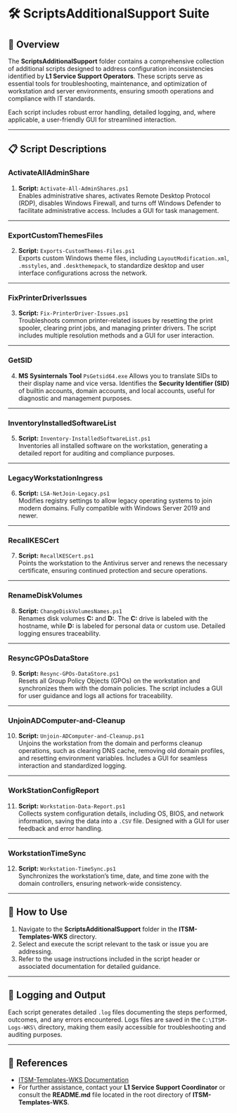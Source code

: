 # 🛠️ ScriptsAdditionalSupport Suite

## 📄 Overview

The **ScriptsAdditionalSupport** folder contains a comprehensive collection of additional scripts designed to address configuration inconsistencies identified by **L1 Service Support Operators**. These scripts serve as essential tools for troubleshooting, maintenance, and optimization of workstation and server environments, ensuring smooth operations and compliance with IT standards.

Each script includes robust error handling, detailed logging, and, where applicable, a user-friendly GUI for streamlined interaction.

---

## 📋 Script Descriptions

### **ActivateAllAdminShare**  
1. **Script:** `Activate-All-AdminShares.ps1`  
Enables administrative shares, activates Remote Desktop Protocol (RDP), disables Windows Firewall, and turns off Windows Defender to facilitate administrative access. Includes a GUI for task management.  

---

### **ExportCustomThemesFiles**  
2. **Script:** `Exports-CustomThemes-Files.ps1`  
Exports custom Windows theme files, including `LayoutModification.xml`, `.msstyles`, and `.deskthemepack`, to standardize desktop and user interface configurations across the network.  

---

### **FixPrinterDriverIssues**  
3. **Script:** `Fix-PrinterDriver-Issues.ps1`  
Troubleshoots common printer-related issues by resetting the print spooler, clearing print jobs, and managing printer drivers. The script includes multiple resolution methods and a GUI for user interaction.  

---

### **GetSID**  
4. **MS Sysinternals Tool** `PsGetsid64.exe` Allows you to translate SIDs to their display name and vice versa.
Identifies the **Security Identifier (SID)** of builtin accounts, domain accounts, and local accounts, useful for diagnostic and management purposes.

---

### **InventoryInstalledSoftwareList**  
5. **Script:** `Inventory-InstalledSoftwareList.ps1`  
Inventories all installed software on the workstation, generating a detailed report for auditing and compliance purposes.  

---

### **LegacyWorkstationIngress**  
6. **Script:** `LSA-NetJoin-Legacy.ps1`  
Modifies registry settings to allow legacy operating systems to join modern domains. Fully compatible with Windows Server 2019 and newer.  

---

### **RecallKESCert**  
7. **Script:** `RecallKESCert.ps1`  
Points the workstation to the Antivirus server and renews the necessary certificate, ensuring continued protection and secure operations.  

---

### **RenameDiskVolumes**  
8. **Script:** `ChangeDiskVolumesNames.ps1`  
Renames disk volumes **C:** and **D:**. The **C:** drive is labeled with the hostname, while **D:** is labeled for personal data or custom use. Detailed logging ensures traceability.  

---

### **ResyncGPOsDataStore**  
9. **Script:** `Resync-GPOs-DataStore.ps1`  
Resets all Group Policy Objects (GPOs) on the workstation and synchronizes them with the domain policies. The script includes a GUI for user guidance and logs all actions for traceability.  

---

### **UnjoinADComputer-and-Cleanup**  
10. **Script:** `Unjoin-ADComputer-and-Cleanup.ps1`  
Unjoins the workstation from the domain and performs cleanup operations, such as clearing DNS cache, removing old domain profiles, and resetting environment variables. Includes a GUI for seamless interaction and standardized logging.  

---

### **WorkStationConfigReport**  
11. **Script:** `Workstation-Data-Report.ps1`  
Collects system configuration details, including OS, BIOS, and network information, saving the data into a `.CSV` file. Designed with a GUI for user feedback and error handling.  

---

### **WorkstationTimeSync**  
12. **Script:** `Workstation-TimeSync.ps1`  
Synchronizes the workstation’s time, date, and time zone with the domain controllers, ensuring network-wide consistency.  

---

## 🚀 How to Use

1. Navigate to the **ScriptsAdditionalSupport** folder in the **ITSM-Templates-WKS** directory.  
2. Select and execute the script relevant to the task or issue you are addressing.  
3. Refer to the usage instructions included in the script header or associated documentation for detailed guidance.  

---

## 📝 Logging and Output

Each script generates detailed `.log` files documenting the steps performed, outcomes, and any errors encountered. Logs files are saved in the `C:\ITSM-Logs-WKS\` directory, making them easily accessible for troubleshooting and auditing purposes.  

---

## 🔗 References

- [ITSM-Templates-WKS Documentation](https://github.com/brazilianscriptguy/PowerShell-codes-for-Windows-Server-Administrators/blob/main/ITSM-Templates-WKS/README.md)  
- For further assistance, contact your **L1 Service Support Coordinator** or consult the **README.md** file located in the root directory of **ITSM-Templates-WKS**.
